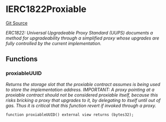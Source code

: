 # IERC1822Proxiable
[Git Source](https://github.com/ContractLabs/foundry-bountykinds-contract/blob/67e6855d3beabdf242cc0b51d9e53b087a5235b9/src/oz-custom/oz/interfaces/draft-IERC1822.sol)

*ERC1822: Universal Upgradeable Proxy Standard (UUPS) documents a method
for upgradeability through a simplified
proxy whose upgrades are fully controlled by the current implementation.*


## Functions
### proxiableUUID

*Returns the storage slot that the proxiable contract assumes is
being used to store the implementation
address.
IMPORTANT: A proxy pointing at a proxiable contract should not be
considered proxiable itself, because this risks
bricking a proxy that upgrades to it, by delegating to itself until out
of gas. Thus it is critical that this
function revert if invoked through a proxy.*


```solidity
function proxiableUUID() external view returns (bytes32);
```

